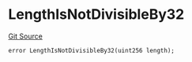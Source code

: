 # LengthIsNotDivisibleBy32
[Git Source](https://github.com/matter-labs/zksync-contracts/blob/c6e73735b89a4b474234f6471e326125c9069f15/contracts/l1-contracts/common/L1ContractErrors.sol)


```solidity
error LengthIsNotDivisibleBy32(uint256 length);
```

